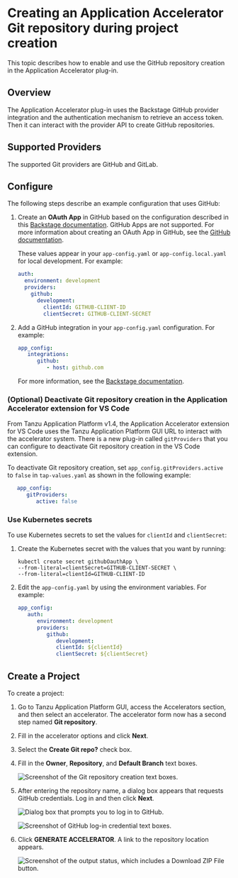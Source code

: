 # Creating an Application Accelerator Git repository during project creation

This topic describes how to enable and use the GitHub repository creation in the Application
Accelerator plug-in.

## <a id="overview"></a> Overview

The Application Accelerator plug-in uses the Backstage GitHub provider integration and the
authentication mechanism to retrieve an access token. Then it can interact with the provider API to
create GitHub repositories.

## <a id="supported-providers"></a> Supported Providers

The supported Git providers are GitHub and GitLab.

## <a id="configuration"></a> Configure

The following steps describe an example configuration that uses GitHub:

1. Create an **OAuth App** in GitHub based on the configuration
   described in this [Backstage documentation](https://backstage.io/docs/auth/github/provider).
   GitHub Apps are not supported. For more information about creating an OAuth App in GitHub, see
   the [GitHub documentation](https://docs.github.com/en/developers/apps/building-oauth-apps/creating-an-oauth-app).

   These values appear in your `app-config.yaml` or `app-config.local.yaml` for local development.
   For example:

   ```yaml
   auth:
     environment: development
     providers:
       github:
         development:
           clientId: GITHUB-CLIENT-ID
           clientSecret: GITHUB-CLIENT-SECRET
   ```

2. Add a GitHub integration in your `app-config.yaml` configuration. For example:

   ```yaml
   app_config:
      integrations:
         github:
            - host: github.com
   ```

   For more information, see the
   [Backstage documentation](https://backstage.io/docs/integrations/github/locations).

### <a id="deactiv-git-repo-creation"></a> (Optional) Deactivate Git repository creation in the Application Accelerator extension for VS Code

From Tanzu Application Platform v1.4, the Application Accelerator extension for VS Code uses the
Tanzu Application Platform GUI URL to interact with the accelerator system.
There is a new plug-in called `gitProviders` that you can configure to deactivate Git repository
creation in the VS Code extension.

To deactivate Git repository creation, set `app_config.gitProviders.active` to `false` in
`tap-values.yaml` as shown in the following example:

```yaml
   app_config:
      gitProviders:
         active: false
```

### <a id="k8s-secrets"></a> Use Kubernetes secrets

To use Kubernetes secrets to set the values for `clientId` and `clientSecret`:

1. Create the Kubernetes secret with the values that you want by running:

   ```console
   kubectl create secret githubOauthApp \
   --from-literal=clientSecret=GITHUB-CLIENT-SECRET \
   --from-literal=clientId=GITHUB-CLIENT-ID
   ```

2. Edit the `app-config.yaml` by using the environment variables. For example:

   ```yaml
   app_config:
      auth:
         environment: development
         providers:
            github:
               development:
               clientId: ${clientId}
               clientSecret: ${clientSecret}
   ```

## <a id="creating-project"></a> Create a Project

To create a project:

1. Go to Tanzu Application Platform GUI, access the Accelerators section, and then select an
   accelerator. The accelerator form now has a second step named **Git repository**.

2. Fill in the accelerator options and click **Next**.

3. Select the **Create Git repo?** check box.

4. Fill in the **Owner**, **Repository**, and **Default Branch** text boxes.

   ![Screenshot of the Git repository creation text boxes.](images/git-repo-fields.png)

5. After entering the repository name, a dialog box appears that requests GitHub credentials.
   Log in and then click **Next**.

   ![Dialog box that prompts you to log in to GitHub.](images/application-accelerator-git-repo-oauth-modal.png)

   ![Screenshot of GitHub log-in credential text boxes.](images/github-login.png)

6. Click **GENERATE ACCELERATOR**. A link to the repository location appears.

   ![Screenshot of the output status, which includes a Download ZIP File button.](images/application-accelerator-task-output.png)
